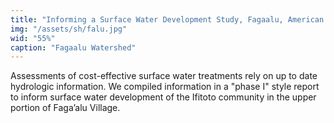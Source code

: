 ```yaml
---
title: "Informing a Surface Water Development Study, Fagaalu, American Samoa"
img: "/assets/sh/falu.jpg"
wid: "55%"
caption: "Fagaalu Watershed"
---
```



Assessments of cost-effective surface water treatments rely on up to date hydrologic information. We compiled information in a "phase I" style report to inform surface water development of the Ifitoto community in the upper portion of Faga’alu Village.
